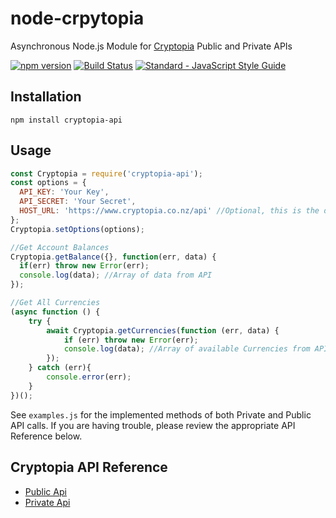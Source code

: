 # node-crpytopia
Asynchronous Node.js Module for [Cryptopia](https://www.cryptopia.co.nz) Public and Private APIs


[![npm version](https://badge.fury.io/js/cryptopia-api.svg)](https://badge.fury.io/js/cryptopia-api)
[![Build Status](https://travis-ci.org/Coac/cryptopia.js.svg?branch=master)](https://travis-ci.org/Coac/cryptopia.js)
[![Standard - JavaScript Style Guide](https://img.shields.io/badge/code%20style-standard-brightgreen.svg)](http://standardjs.com/)

## Installation

    npm install cryptopia-api

## Usage

```js
const Cryptopia = require('cryptopia-api');
const options = {
  API_KEY: 'Your Key',
  API_SECRET: 'Your Secret',
  HOST_URL: 'https://www.cryptopia.co.nz/api' //Optional, this is the default value
};
Cryptopia.setOptions(options);

//Get Account Balances
Cryptopia.getBalance({}, function(err, data) {
  if(err) throw new Error(err);
  console.log(data); //Array of data from API
});

//Get All Currencies
(async function () {
    try {
        await Cryptopia.getCurrencies(function (err, data) {
            if (err) throw new Error(err);
            console.log(data); //Array of available Currencies from API
        });
    } catch (err){
        console.error(err);
    }
})();
```

See  `examples.js` for the implemented methods of both Private and Public API calls. If you are having trouble, please review the appropriate API Reference below.

## Cryptopia API Reference
- [Public Api](https://www.cryptopia.co.nz/Forum/Thread/255)
- [Private Api](https://www.cryptopia.co.nz/Forum/Thread/256)
